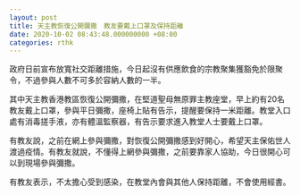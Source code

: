 ```yaml
---
layout: post
title: 天主教恢復公開彌撒　教友要戴上口罩及保持距離
date: 2020-10-02 08:43:48.000000000 +08:00
categories: rthk
---
```


政府日前宣布放寬社交距離措施，今日起沒有供應飲食的宗教聚集獲豁免於限聚令，不過參與人數不可多於容納人數的一半。

其中天主教香港教區恢復公開彌撒，在堅道聖母無原罪主教座堂，早上約有20名教友戴上口罩，參與平日彌撒，座椅上貼有告示，提醒要保持一米距離。教堂入口處有消毒搓手液，亦有體溫監察器，有告示要求進入教堂人士要戴上口罩。

有教友說，之前在網上參與彌撒，對恢復公開彌撒感到好開心，希望天主保佑世人渡過疫情。有教友就說，不懂得上網參與彌撒，之前要靠家人協助，今日很開心可以到現場參與彌撒。

有教友表示，不太擔心受到感染，在教堂內會與其他人保持距離，不會使用經書。
